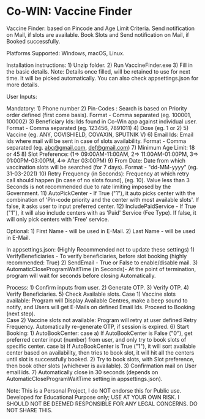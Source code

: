 # Co-WIN: Vaccine Finder
Vaccine Finder: based on Pincode and Age Limit Criteria.
Send notification on Mail, if slots are available.
Book Slots and Send notification on Mail, if Booked successfully.

Platforms Supported: Windows, macOS, Linux.

Installation instructions:
	1) Unzip folder.
	2) Run VaccineFinder.exe
	3) Fill in the basic details.
Note: Details once filled, will be retained to use for next time. It will be picked automatically. You can also check appsettings.json for more details.


User Inputs:

Mandatory:
	1) Phone number
	2) Pin-Codes : Search is based on Priority order defined (first come basis). Format - Comma separated (eg. 100001, 100002)
	3) Beneficiary Ids: Ids found in Co-Win app against individual user. Format - Comma separated (eg. 123456, 7891011)
	4) Dose (eg. 1 or 2)
	5) Vaccine (eg. ANY, COVISHIELD, COVAXIN, SPUTNIK V)
	6) Email Ids: Email ids where mail will be sent in case of slots availability. Format - Comma separated (eg. abc@gmail.com, def@gmail.com)
	7) Minimum Age Limit: 18 or 45
	8) Slot Preference: (1=> 09:00AM-11:00AM, 2=> 11:00AM-01:00PM, 3=> 01:00PM-03:00PM, 4=> After 03:00PM)
	9) From Date: Date from which vaccination slots will be searched (for 7 days). Format - "dd-MM-yyyy" (eg. 31-03-2021)
	10) Retry Frequency (in Seconds): Frequency at which retry call should happen (in case of no slots found), (eg. 10). Value less than 3 Seconds is not recommended due to rate limiting imposed by the Government.
	11) AutoPickCenter - If True ("1"), it auto picks center with the combination of 'Pin-code priority and the center with most available slots'. If false, it asks user to input preferred center.
	12) IncludePaidService - If True ("1"), it will also include centers with as 'Paid' Service (Fee Type). If false, it will only pick centers with 'Free' service.

Optional:
	1) First Name - will be used in E-Mail.
	2) Last Name - will be used in E-Mail.
	
In appsettings.json: (Highly Recommended not to update these settings)
	1) VerifyBeneficiaries - To verify beneficiaries, before slot booking (highly recommended: True)
	2) SendEmail - True or False to enable/disable mail.
	3) AutomaticCloseProgramWaitTime (in Seconds)- At the point of termination, program will wait for seconds before closing Automatically.

Process:
	1) Confirm inputs from user.
	2) Generate OTP.
	3) Verify OTP.
	4) Verify Beneficiaries.
	5) Check Available slots.
	Case 1) Vaccine slots available: Program will Display Available Centres, make a beep sound to notify, and Users will get E-Mails on defined Email Ids. Proceed to Booking (next step).			
	Case 2) Vaccine slots not available: Program will retry at user defined Retry Frequency. Automatically re-generate OTP, if session is expired.
	6) Start Booking:
			1) AutoBookCenter:
				case a) If AutoBookCenter is False ("0"), get preferred center input (number) from user, and only try to book slots of specific center. 
				case b) If AutoBookCenter is True ("1"), it will sort available center based on availability, then tries to book slot, it will hit all the centers until slot is successfully booked.
			2) Try to book slots, with Slot preference, then book other slots (whichever is available).
			3) Confirmation mail on User email ids.
	7) Automatically close in 30 seconds (depends on AutomaticCloseProgramWaitTime setting in appsettings.json).
	
	
Note: This is a Personal Project, I do NOT endorse this for Public use. Developed for Educational Purpose only; USE AT YOUR OWN RISK. I SHOULD NOT BE DEEMED RESPONSIBLE FOR ANY LEGAL CONCERNS. DO NOT SHARE THIS.